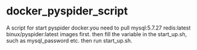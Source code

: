 # docker_pyspider_script
A script for start pyspider docker.you need to pull mysql:5.7.27 redis:latest binux/pyspider:latest images first.
then fill the variable in the start_up.sh, such as mysql_password etc.
then run start_up.sh.
